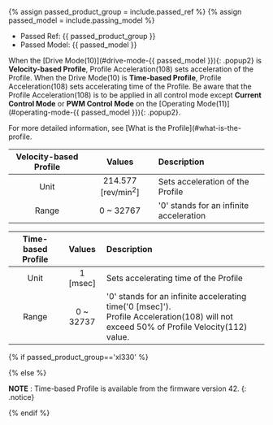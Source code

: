 {% assign passed_product_group = include.passed_ref %}
{% assign passed_model = include.passing_model %}

- Passed Ref: {{ passed_product_group }}
- Passed Model: {{ passed_model }}

 When the [Drive Mode(10)](#drive-mode-{{ passed_model }}){: .popup2} is **Velocity-based Profile**, Profile Acceleration(108) sets acceleration of the Profile.
 When the Drive Mode(10) is **Time-based Profile**, Profile Acceleration(108) sets accelerating time of the Profile.
 Be aware that the Profile Acceleration(108) is to be applied in all control mode except **Current Control Mode** or **PWM Control Mode** on the [Operating Mode(11)](#operating-mode-{{ passed_model }}){: .popup2}.

 For more detailed information, see [What is the Profile](#what-is-the-profile.

| Velocity-based Profile |            Values             | Description                             |
|:----------------------:|:-----------------------------:|:----------------------------------------|
|          Unit          | 214.577 [rev/min<sup>2</sup>] | Sets acceleration of the Profile        |
|         Range          |           0 ~ 32767           | '0' stands for an infinite acceleration |

| Time-based Profile |  Values   | Description                                                                                                                                |
|:------------------:|:---------:|:-------------------------------------------------------------------------------------------------------------------------------------------|
|        Unit        | 1 [msec]  | Sets accelerating time of the Profile                                                                                                      |
|       Range        | 0 ~ 32737 | '0' stands for an infinite accelerating time('0 [msec]').<br>Profile Acceleration(108) will not exceed 50% of Profile Velocity(112) value. |

{% if passed_product_group=='xl330' %}

{% else %}

**NOTE** : Time-based Profile is available from the firmware version 42.
{: .notice}

{% endif %}
